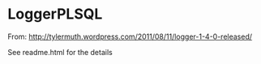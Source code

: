 LoggerPLSQL
===========

From: http://tylermuth.wordpress.com/2011/08/11/logger-1-4-0-released/

See readme.html for the details
